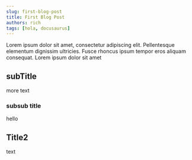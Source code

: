 ```yaml
---
slug: first-blog-post
title: First Blog Post
authors: rich
tags: [hola, docusaurus]
---
```


Lorem ipsum dolor sit amet, consectetur adipiscing elit. Pellentesque elementum dignissim ultricies. Fusce rhoncus ipsum tempor eros aliquam consequat. Lorem ipsum dolor sit amet

## subTitle

more text

### subsub title

hello

## Title2

text
